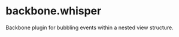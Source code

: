 backbone.whisper
================

Backbone plugin for bubbling events within a nested view structure.
